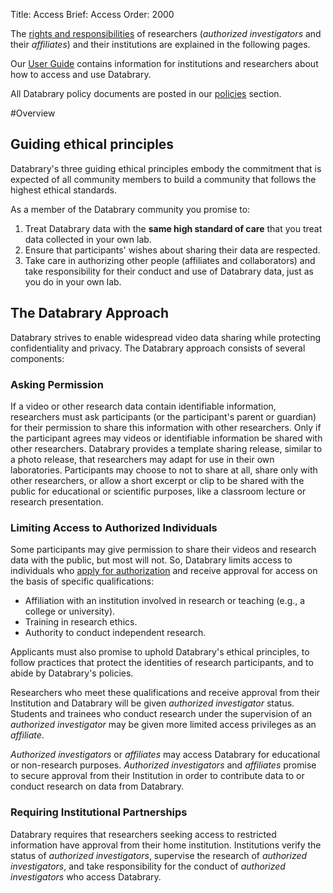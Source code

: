 Title: Access
Brief: Access
Order: 2000

The [rights and responsibilities](|filename|access/responsibilities.md) of researchers (*authorized investigators* and their *affiliates*) and their institutions are explained in the following pages. 

Our [User Guide](|filename|access/guide.md) contains information for institutions and researchers about how to access and use Databrary.

All Databrary policy documents are posted in our [policies](|filename|access/policies.md) section.

#Overview

## Guiding ethical principles

Databrary's three guiding ethical principles embody the commitment that is expected of all community members to build a community that follows the highest ethical standards.

As a member of the Databrary community you promise to:

1. Treat Databrary data with the **same high standard of care** that you treat data collected in your own lab.
1. Ensure that participants' wishes about sharing their data are respected. 
1. Take care in authorizing other people (affiliates and collaborators) and take responsibility for their conduct and use of Databrary data, just as you do in your own lab.

## The Databrary Approach

Databrary strives to enable widespread video data sharing while protecting confidentiality and privacy. The Databrary approach consists of several components:

### Asking Permission

If a video or other research data contain identifiable information, researchers must ask participants (or the participant's parent or guardian) for their permission to share this information with other researchers. Only if the participant agrees may videos or identifiable information be shared with other researchers. Databrary provides a template sharing release, similar to a photo release, that researchers may adapt for use in their own laboratories. Participants may choose to not to share at all, share only with other researchers, or allow a short excerpt or clip to be shared with the public for educational or scientific purposes, like a classroom lecture or research presentation.

### Limiting Access to Authorized Individuals

Some participants may give permission to share their videos and research data with the public, but most will not. So, Databrary limits access to individuals who [apply for authorization](|filename|access/guide/investigators/authorization.md) and receive approval for access on the basis of specific qualifications:

- Affiliation with an institution involved in research or teaching (e.g., a college or university).
- Training in research ethics.
- Authority to conduct independent research.

Applicants must also promise to uphold Databrary's ethical principles, to follow practices that protect the identities of research participants, and to abide by Databrary's policies.

Researchers who meet these qualifications and receive approval from their Institution and Databrary will be given *authorized investigator* status. Students and trainees who conduct research under the supervision of an *authorized investigator* may be given more limited access privileges as an *affiliate*.

*Authorized investigators* or *affiliates* may access Databrary for educational or non-research purposes. *Authorized investigators* and *affiliates* promise to secure approval from their Institution in order to contribute data to or conduct research on data from Databrary. 

### Requiring Institutional Partnerships

Databrary requires that researchers seeking access to restricted information have approval from their home institution. Institutions verify the status of *authorized investigators*, supervise the research of *authorized investigators*, and take responsibility for the conduct of *authorized investigators* who access Databrary.
